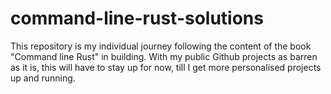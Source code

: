 # command-line-rust-solutions

This repository is my individual journey following the content of the book "Command line Rust" in building. With my public Github projects as barren as it is, this will have to stay up for now, till I get more personalised projects up and running. 
